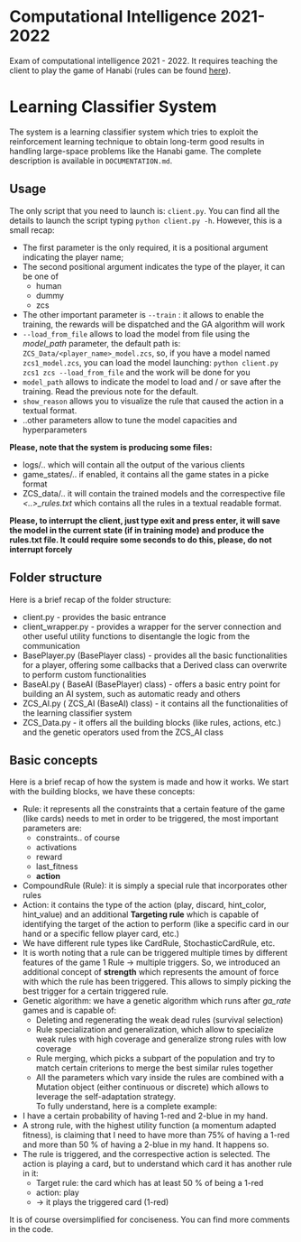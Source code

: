 # Computational Intelligence 2021-2022

Exam of computational intelligence 2021 - 2022. It requires teaching the client to play the game of Hanabi (rules can be found [here](https://www.spillehulen.dk/media/102616/hanabi-card-game-rules.pdf)).

# Learning Classifier System
The system is a learning classifier system which tries to exploit the reinforcement learning technique to obtain long-term good results in handling large-space problems like the Hanabi game.
The complete description is available in `DOCUMENTATION.md`.
## Usage
The only script that you need to launch is: `client.py`. You can find all the details to launch the script typing `python client.py -h`.
However, this is a small recap:
- The first parameter is the only required, it is a positional argument indicating the player name;
- The second positional argument indicates the type of the player, it can be one of
  - human
  - dummy
  - zcs
- The other important parameter is `--train` : it allows to enable the training, the rewards will be dispatched and the GA algorithm will work
- `--load_from_file` allows to load the model from file using the *model_path* parameter, the default path is: `ZCS_Data/<player_name>_model.zcs`, so, if you have a model named `zcs1_model.zcs`, you can load the model launching: `python client.py zcs1 zcs --load_from_file` and the work will be done for you
- `model_path` allows to indicate the model to load and / or save after the training. Read the previous note for the default.
- `show_reason` allows you to visualize the rule that caused the action in a textual format.
- ..other parameters allow to tune the model capacities and hyperparameters

**Please, note that the system is producing some files:**
- logs/.. which will contain all the output of the various clients
- game_states/.. if enabled, it contains all the game states in a picke format
- ZCS_data/.. it will contain the trained models and the correspective file *<..>_rules.txt* which contains all the rules in a textual readable format.

**Please, to interrupt the client, just type exit and press enter, it will save the model in the current state (if in training mode) and produce the rules.txt file. It could require some seconds to do this, please, do not interrupt forcely**

## Folder structure
Here is a brief recap of the folder structure:
- client.py - provides the basic entrance
- client_wrapper.py - provides a wrapper for the server connection and other useful utility functions to disentangle the logic from the communication
- BasePlayer.py (BasePlayer class) - provides all the basic functionalities for a player, offering some callbacks that a Derived class can overwrite to perform custom functionalities
- BaseAI.py ( BaseAI (BasePlayer) class) - offers a basic entry point for building an AI system, such as automatic ready and others
- ZCS_AI.py ( ZCS_AI (BaseAI) class) - it contains all the functionalities of the learning classifier system
- ZCS_Data.py - it offers all the building blocks (like rules, actions, etc.) and the genetic operators used from the ZCS_AI class

## Basic concepts
Here is a brief recap of how the system is made and how it works.
We start with the building blocks, we have these concepts:
- Rule: it represents all the constraints that a certain feature of the game (like cards) needs to met in order to be triggered, the most important parameters are:
  - constraints.. of course
  - activations
  - reward
  - last_fitness
  - **action**
- CompoundRule (Rule): it is simply a special rule that incorporates other rules
- Action: it contains the type of the action (play, discard, hint_color, hint_value) and an additional **Targeting rule** which is capable of identifying the target of the action to perform (like a specific card in our hand or a specific fellow player card, etc.)
- We have different rule types like CardRule, StochasticCardRule, etc.
- It is worth noting that a rule can be triggered multiple times by different features of the game 1 Rule -> multiple triggers. So, we introduced an additional concept of **strength** which represents the amount of force with which the rule has been triggered. This allows to simply picking the best trigger for a certain triggered rule.
- Genetic algorithm: we have a genetic algorithm which runs after *ga_rate* games and is capable of:
  - Deleting and regenerating the weak dead rules (survival selection)
  - Rule specialization and generalization, which allow to specialize weak rules with high coverage and generalize strong rules with low coverage
  - Rule merging, which picks a subpart of the population and try to match certain criterions to merge the best similar rules together
  - All the parameters which vary inside the rules are combined with a Mutation object (either continuous or discrete) which allows to leverage the self-adaptation strategy.  
To fully understand, here is a complete example:
- I have a certain probability of having 1-red and 2-blue in my hand.
- A strong rule, with the highest utility function (a momentum adapted fitness), is claiming that I need to have more than 75% of having a 1-red and more than 50 % of having a 2-blue in my hand. It happens so.
- The rule is triggered, and  the correspective action is selected. The action is playing a card, but to understand which card it has another rule in it:
  - Target rule: the card which has at least 50 % of being a 1-red
  - action: play
  - -> it plays the triggered card (1-red)

It is of course oversimplified for conciseness. You can find more comments in the code.
